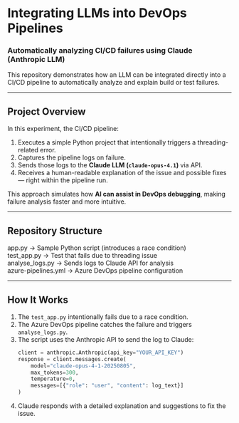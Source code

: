 # Integrating LLMs into DevOps Pipelines  
### Automatically analyzing CI/CD failures using Claude (Anthropic LLM)

This repository demonstrates how an LLM can be integrated directly into a CI/CD pipeline to automatically analyze and explain build or test failures.

---

## Project Overview
In this experiment, the CI/CD pipeline:
1. Executes a simple Python project that intentionally triggers a threading-related error.
2. Captures the pipeline logs on failure.
3. Sends those logs to the **Claude LLM (`claude-opus-4.1`)** via API.
4. Receives a human-readable explanation of the issue and possible fixes — right within the pipeline run.

This approach simulates how **AI can assist in DevOps debugging**, making failure analysis faster and more intuitive.

---

## Repository Structure
app.py → Sample Python script (introduces a race condition) <br/>
test_app.py → Test that fails due to threading issue <br/>
analyse_logs.py → Sends logs to Claude API for analysis <br/>
azure-pipelines.yml → Azure DevOps pipeline configuration <br/>

---

## How It Works
1. The `test_app.py` intentionally fails due to a race condition.  
2. The Azure DevOps pipeline catches the failure and triggers `analyse_logs.py`.  
3. The script uses the Anthropic API to send the log to Claude:
   ```python
   client = anthropic.Anthropic(api_key="YOUR_API_KEY")
   response = client.messages.create(
       model="claude-opus-4-1-20250805",
       max_tokens=300,
       temperature=0,
       messages=[{"role": "user", "content": log_text}]
   )
4. Claude responds with a detailed explanation and suggestions to fix the issue.
